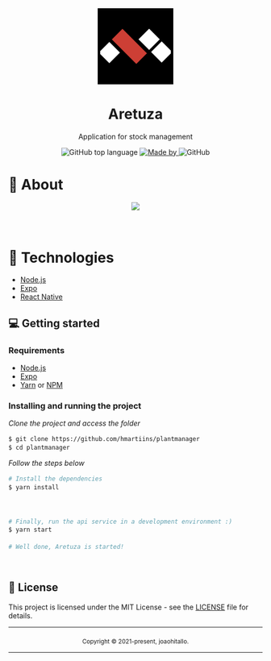<div align="center">
  <img src="assets/icon.png" width="150" />
  <h1>Aretuza</h1>
   <p>Application for stock management</p>
  <p>
    <img alt="GitHub top language" src="https://img.shields.io/github/languages/top/joaohitallo/aretuza?color=%232196F3">
    <a href="https://www.linkedin.com/in/joaohitallo/" target="_blank" rel="noopener noreferrer">
    <img alt="Made by" src="https://img.shields.io/badge/made%20by-Henrique%20Martins-%232196F3">
    </a>          
    <img alt="GitHub" src="https://img.shields.io/github/license/joaohitallo/aretuza?color=%232196F3">
  </p>
</div>

# 👀 About



<div align="center">
  <img src="assets/cover.png" width="700" /> 
</div>

<br>
<br>


# 🚀 Technologies

  - [Node.js](https://nodejs.org/en/)
  - [Expo](https://expo.io/)  
  - [React Native](https://reactnative.dev/)



## 💻 Getting started

### Requirements

- [Node.js](https://nodejs.org/en/)
- [Expo](https://expo.io/)  
- [Yarn](https://classic.yarnpkg.com/) or [NPM](https://www.npmjs.com/)

### Installing and running the project

*Clone the project and access the folder*

```bash
$ git clone https://github.com/hmartiins/plantmanager 
$ cd plantmanager
```

*Follow the steps below*

```bash
# Install the dependencies
$ yarn install



# Finally, run the api service in a development environment :)
$ yarn start

# Well done, Aretuza is started!
```
<br>

## 📝 License

This project is licensed under the MIT License - see the [LICENSE](LICENSE) file for details.

<hr>
<div align="center">
  <sub>Copyright © 2021-present, joaohitallo.</sub>
</div>
<hr>
